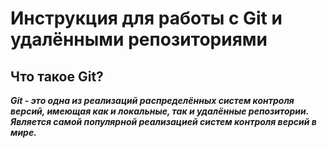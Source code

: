 # **Инструкция для работы с Git и удалёнными репозиториями**
## **Что такое Git?**
***Git - это одна из реализаций распределённых систем контроля версий, имеющая как и локальные, так и удалённые репозитории. Является самой популярной реализацией систем контроля версий в мире.***
